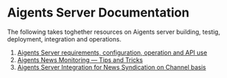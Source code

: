 # Aigents Server Documentation
The following takes toghether resources on Aigents server building, testig, deployment, integration and operations.

1. [Aigents Server requirements, configuration, operation and API use](https://aigents.com/download/latest/readme.html)
2. [Aigents News Monitoring — Tips and Tricks](https://medium.com/@aigents/aigents-news-monitoring-tips-and-tricks-ab8d2ede2fa5)
3. [Aigents Server Integration for News Syndication on Channel basis](aigents_integration_news_channel.md) 
